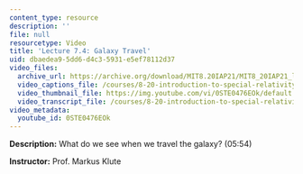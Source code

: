 ```yaml
---
content_type: resource
description: ''
file: null
resourcetype: Video
title: 'Lecture 7.4: Galaxy Travel'
uid: dbaedea9-5dd6-d4c3-5931-e5ef78112d37
video_files:
  archive_url: https://archive.org/download/MIT8.20IAP21/MIT8_20IAP21_lec07-4_300k.mp4
  video_captions_file: /courses/8-20-introduction-to-special-relativity-january-iap-2021/f0d32eaff14752769318d9d9570da622_0STE0476EOk.vtt
  video_thumbnail_file: https://img.youtube.com/vi/0STE0476EOk/default.jpg
  video_transcript_file: /courses/8-20-introduction-to-special-relativity-january-iap-2021/e063ed96e4efa30ef7fd0a120cddfbae_0STE0476EOk.pdf
video_metadata:
  youtube_id: 0STE0476EOk
---
```


**Description:** What do we see when we travel the galaxy? (05:54)

**Instructor:** Prof. Markus Klute